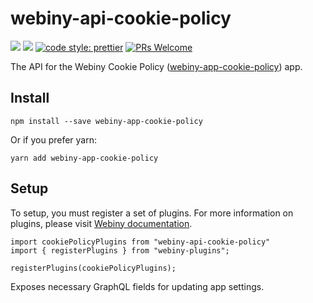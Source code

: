 # webiny-api-cookie-policy
[![](https://img.shields.io/npm/dw/webiny-api-cookie-policy.svg)](https://www.npmjs.com/package/webiny-api-cookie-policy) 
[![](https://img.shields.io/npm/v/webiny-api-cookie-policy.svg)](https://www.npmjs.com/package/webiny-api-cookie-policy)
[![code style: prettier](https://img.shields.io/badge/code_style-prettier-ff69b4.svg?style=flat-square)](https://github.com/prettier/prettier)
[![PRs Welcome](https://img.shields.io/badge/PRs-welcome-brightgreen.svg?style=flat-square)](http://makeapullrequest.com)

The API for the Webiny Cookie Policy ([webiny-app-cookie-policy](../webiny-app-cookie-policy)) app.
    
## Install
```
npm install --save webiny-app-cookie-policy
```

Or if you prefer yarn: 
```
yarn add webiny-app-cookie-policy
```

## Setup
To setup, you must register a set of plugins. For more information on 
plugins, please visit [Webiny documentation](https://docs.webiny.com/docs/developer-tutorials/plugins-crash-course).

```
import cookiePolicyPlugins from "webiny-api-cookie-policy"
import { registerPlugins } from "webiny-plugins";

registerPlugins(cookiePolicyPlugins);
```

Exposes necessary GraphQL fields for updating app settings.